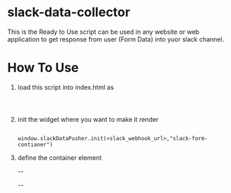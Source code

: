 # slack-data-collector

This is the Ready to Use script can be used in any website or web application to get response from user (Form Data) into yuor slack channel.


# How To Use

1) load this script into index.html as

    <code> <script async src="https://cdn.jsdelivr.net/gh/AzharKhan04/slack-data-collector/dist/bundle.js"></script> </code>
2) init the widget where you want to make it render

   <code> window.slackDataPusher.init(<slack_webhook_url>,"slack-form-contianer") </code>

3) define the container element

    --<div id="slack_webhook_url"></div>--





